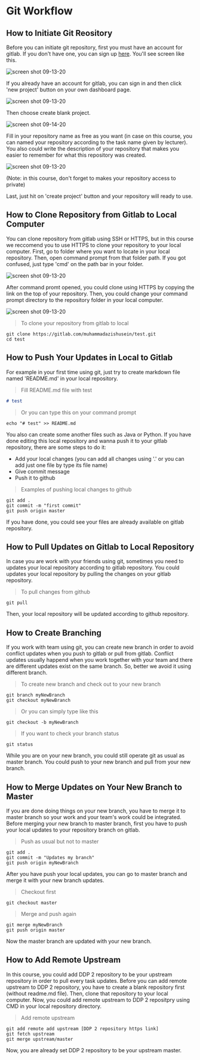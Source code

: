 # Git Workflow

## How to Initiate Git Reository

Before you can initiate git repository, first you must have an account for gitlab. If you don't have one, you can sign up [here](https://gitlab.com/users/sign_up). You'll see screen like this.

![screen shot 09-13-20](../images/gitlab-01.PNG)

If you already have an account for gitlab, you can sign in and then click 'new project' button on your own dashboard page.

![screen shot 09-13-20](../images/gitlab-02.PNG)

Then choose create blank project.

![screen shot 09-14-20](../images/gitlab-03.PNG)

Fill in your repository name as free as you want (in case on this course, you can named your repository according to the task name given by lecturer). You also could write the description of your repository that makes you easier to remember for what this repository was created.

![screen shot 09-13-20](../images/gitlab-04.PNG)

(Note: in this course, don't forget to makes your repository access to private)

Last, just hit on 'create project' button and your repository will ready to use.

## How to Clone Repository from Gitlab to Local Computer

You can clone repository from gitlab using SSH or HTTPS, but in this course we reccomend you to use HTTPS to clone your repository to your local computer. First, go to folder where you want to locate in your local repository. Then, open command prompt from that folder path. If you got confused, just type 'cmd' on the path bar in your folder.

![screen shot 09-13-20](../images/github-04.PNG)

After command promt opened, you could clone using HTTPS by copying the link on the top of your repository. Then, you could change your command prompt directory to the repository folder in your local computer.

![screen shot 09-13-20](../images/gitlab-05.PNG)

> To clone your repository from gitlab to local

~~~shell
git clone https://gitlab.com/muhammadazishusein/test.git
cd test
~~~

## How to Push Your Updates in Local to Gitlab

For example in your first time using git, just try to create markdown file named 'README.md' in your local repository.

> Fill README.md file with test

~~~markdown
# test
~~~

> Or you can type this on your command prompt

~~~shell
echo "# test" >> README.md
~~~

You also can create some another files such as Java or Python. If you have done editing this local repository and wanna push it to your gitlab repository, there are some steps to do it:

- Add your local changes (you can add all changes using '.' or you can add just one file by type its file name)
- Give commit message
- Push it to github

> Examples of pushing local changes to github

~~~shell
git add .
git commit -m "first commit"
git push origin master
~~~

If you have done, you could see your files are already available on gitlab repository.

## How to Pull Updates on Gitlab to Local Repository

In case you are work with your friends using git, sometimes you need to updates your local repository according to gitlab repository. You could updates your local repository by pulling the changes on your gitlab repository.

> To pull changes from github

~~~shell
git pull
~~~

Then, your local repository will be updated according to github repository.

## How to Create Branching

If you work with team using git, you can create new branch in order to avoid conflict updates when you push to gitlab or pull from gitlab. Conflict updates usually happend when you work together with your team and there are different updates exist on the same branch. So, better we avoid it using different branch.

> To create new branch and check out to your new branch

~~~shell
git branch myNewBranch
git checkout myNewBranch
~~~

> Or you can simply type like this

~~~shell
git checkout -b myNewBranch
~~~

> If you want to check your branch status

~~~shell
git status
~~~

While you are on your new branch, you could still operate git as usual as master branch. You could push to your new branch and pull from your new branch.

## How to Merge Updates on Your New Branch to Master

If you are done doing things on your new branch, you have to merge it to master branch so your work and your team's work could be integrated. Before merging your new branch to master branch, first you have to push your local updates to your repository branch on gitlab.

> Push as usual but not to master

~~~shell
git add .
git commit -m "Updates my branch"
git push origin myNewBranch
~~~

After you have push your local updates, you can go to master branch and merge it with your new branch updates.

> Checkout first

~~~shell
git checkout master
~~~

> Merge and push again

~~~shell
git merge myNewBranch
git push origin master
~~~

Now the master branch are updated with your new branch.

## How to Add Remote Upstream

In this course, you could add DDP 2 repository to be your upstream repository in order to pull every task updates. Before you can add remote upstream to DDP 2 repository, you have to create a blank repository first (without readme.md file). Then, clone that repository to your local computer. Now, you could add remote upstream to DDP 2 repositpry using CMD in your local repository directory.

> Add remote upstream

~~~shell
git add remote add upstream [DDP 2 repository https link]
git fetch upstream
git merge upstream/master
~~~

Now, you are already set DDP 2 repository to be your upstream master.